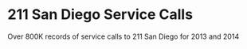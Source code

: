 # 211 San Diego Service Calls

Over 800K records of service calls to 211 San Diego for 2013 and 2014